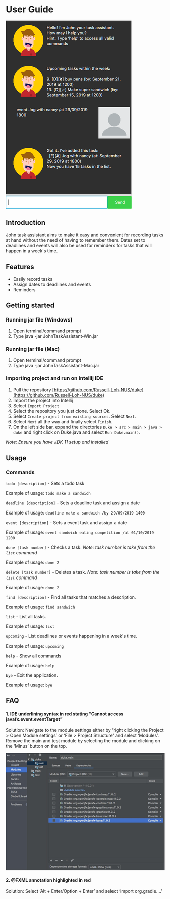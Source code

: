 # User Guide

![Image of John task assistant](Ui.png)

## Introduction
John task assistant aims to make it easy and convenient for recording tasks at hand without the need of having to remember them. Dates set to deadlines and events will also be used
for reminders for tasks that will happen in a week's time.

## Features

* Easily record tasks
* Assign dates to deadlines and events
* Reminders

## Getting started

### Running jar file (Windows)
1. Open terminal/command prompt
2. Type java -jar JohnTaskAssistant-Win.jar

### Running jar file (Mac)
1. Open terminal/command prompt
2. Type java -jar JohnTaskAssistant-Mac.jar

### Importing project and run on Intellij IDE
1. Pull the repository [https://github.com/Russell-Loh-NUS/duke](https://github.com/Russell-Loh-NUS/duke)
2. Import the project into Intellij
  1. Select `Import Project`
  2. Select the repository you just clone. Select Ok.
  3. Select `Create project from existing sources`. Select `Next`.
  4. Select `Next` all the way and finally select `Finish`.
3. On the left side bar, expand the directories `Duke > src > main > java > duke` and right click on Duke.java and select `Run Duke.main()`.

*Note: Ensure you have JDK 11 setup and installed*

## Usage

### Commands

`todo [description]` - Sets a todo task

Example of usage:
`todo make a sandwich`

`deadline [description]` - Sets a deadline task and assign a date

Example of usage:
`deadline make a sandwich /by 29/09/2019 1400`

`event [description]` - Sets a event task and assign a date

Example of usage:
`event sandwich eating competition /at 01/10/2019 1200`

`done [task number]` - Checks a task. *Note: task number is take from the `list` command*

Example of usage:
`done 2`

`delete [task number]` - Deletes a task. *Note: task number is take from the `list` command*

Example of usage:
`done 2`

`find [description]` - Find all tasks that matches a description.

Example of usage:
`find sandwich`

`list` - List all tasks.

Example of usage:
`list`

`upcoming` - List deadlines or events happening in a week's time.

Example of usage:
`upcoming`

`help` - Show all commands

Example of usage:
`help`

`bye` - Exit the application.

Example of usage:
`bye`

## FAQ

#### 1. IDE underlining syntax in red stating “Cannot access javafx.event.eventTarget”

Solution: Navigate to the module settings either by ‘right clicking the Project > Open Module settings’ or ‘File > Project Structure’ and select ‘Modules’. Remove the main and test module by selecting the module and clicking on the ‘Minus’ button on the top.

![Image of John task assistant](Faq1.png)

#### 2. @FXML annotation highlighted in red

Solution: Select ‘Alt + Enter/Option + Enter’ and select ‘import org.gradle….’

